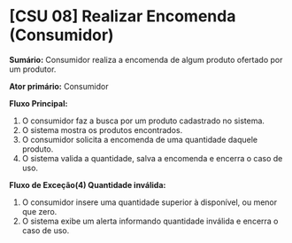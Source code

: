 # [CSU 08] Realizar Encomenda (Consumidor)

**Sumário:** Consumidor realiza a encomenda de algum produto ofertado por um produtor.

**Ator primário:** Consumidor

**Fluxo Principal:** 

1. O consumidor faz a busca por um produto cadastrado no sistema.
2. O sistema mostra os produtos encontrados.
3. O consumidor solicita a encomenda de uma quantidade daquele produto.
4. O sistema valida a quantidade, salva a encomenda e encerra o caso de uso.

**Fluxo de Exceção(4) Quantidade inválida:**

1. O consumidor insere uma quantidade superior à disponível, ou menor que zero.
2. O sistema exibe um alerta informando quantidade inválida e encerra o caso de uso.